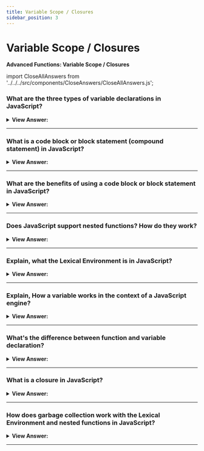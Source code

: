 ```yaml
---
title: Variable Scope / Closures
sidebar_position: 3
---
```


# Variable Scope / Closures

**Advanced Functions: Variable Scope / Closures**

<head>
  <title>Variable Scope / Closures - JavaScript Interview Questions & Answers</title>
  <meta charSet="utf-8" />
</head>

import CloseAllAnswers from '../../../src/components/CloseAnswers/CloseAllAnswers.js';

<CloseAllAnswers />

### What are the three types of variable declarations in JavaScript?

<details>
  <summary><strong>View Answer:</strong></summary>
  <div>
  <div><strong>Interview Response:</strong> There are three types of variable declarations in JavaScript including let, const, the var legacy variable.
</div><br />
  <div><strong className="codeExample">Code Example:</strong> Declaration<br /><br />

  <div></div>

```js
let arr = [1, 2, 3];

const str = 'Hello';

var num = 1;
```

  </div>
  </div>
</details>

---

### What is a code block or block statement (compound statement) in JavaScript?

<details>
  <summary><strong>View Answer:</strong></summary>
  <div>
  <div><strong>Interview Response:</strong> A block statement or compound statement is used to group zero or more statements encapsulated in curly brackets.
</div><br />
  <div><strong className="codeExample">Code Example:</strong> Code Block<br /><br />

  <div></div>

```js
// do some job with local variables that should not be seen outside
{
  let message = 'Hello'; // only visible in this block

  alert(message); // Hello
}

alert(message); // Error: message is not defined

// We can use this to isolate a piece of code
{
  // show message
  let message = 'Hello';
  alert(message); // returns Hello
}

{
  // show another message
  let message = 'Goodbye';
  alert(message); // returns Goodbye
}
```

  </div>
  </div>
</details>

---

### What are the benefits of using a code block or block statement in JavaScript?

<details>
  <summary><strong>View Answer:</strong></summary>
  <div>
  <div><strong>Interview Response:</strong> The main benefit is the ability to isolate a portion of your code. This improves control and reduces errors in your application.
</div><br />
  <div><strong className="codeExample">Code Example:</strong> No code block control, results in an error<br /><br />

  <div></div>

```js
// show message
let message = 'Hello';
alert(message);

// show another message
let message = 'Goodbye'; // Error: variable already declared
alert(message);
```

  </div>
  </div>
</details>

---

### Does JavaScript support nested functions? How do they work?

<details>
  <summary><strong>View Answer:</strong></summary>
  <div>
  <div><strong>Interview Response:</strong> Yes, nested functions have interesting scoping rules in JavaScript. A nested function can access any variables and parameters of their outer parent function(s). This allows us to give the parent function additional dynamic features.
</div><br />
  <div><strong className="codeExample">Code Example:</strong><br /><br />

  <div></div>

```js
function sayHiBye(firstName, lastName) {
  // helper nested function to use below
  function getFullName() {
    return firstName + ' ' + lastName;
  }

  alert('Hello, ' + getFullName());
  alert('Bye, ' + getFullName());
}
```

:::note
Nested functions are quite common in JavaScript, because of their dynamic abilities which allows an extension of the originating function.
:::

  </div>
  </div>
</details>

---

### Explain, what the Lexical Environment is in JavaScript?

<details>
  <summary><strong>View Answer:</strong></summary>
  <div>
  <div><strong>Interview Response:</strong> The Lexical Environment is a theoretical specification object. It is used to describe how things work. The Lexical Environment object consists of two parts including the environment record and a reference to the outer lexical environment.</div><br />
  <div><strong>Technical Response:</strong> “Lexical Environment” is a specification object: it only exists “theoretically” in the language specification to describe how things work. We cannot get this object in our code and manipulate it directly. JavaScript engines also may optimize it, discard variables that are unused to save memory and perform other internal tricks, if the visible behavior remains as described. The Lexical Environment object consists of two parts including the environment record and a reference to the outer lexical environment. The Environment Record is an object that stores all local variables as its properties (and some other information like the value of this).
  </div>

:::note
The Environment Record is an object that stores all local variables as its properties and some other information like the value of this.
:::

  </div>
</details>

---

### Explain, How a variable works in the context of a JavaScript engine?

<details>
  <summary><strong>View Answer:</strong></summary>
  <div>
  <div><strong>Interview Response:</strong> A variable is just a property of the special internal object called the Environment Record. To get or change a variable means to get or change a property of that object.
</div><br />
  <div><strong className="codeExample">Code Example:</strong><br /><br />

  <div></div>

```js
let word = 'Hello';
// Lexical Environment Record --> property = word: "Hello"; outer --> null

// ENGINE EXECUTION

// execution start --> word: <uninitialized> - outer --> null
let word; // word: undefined
word = 'Hello'; // word: "Hello"
```

  </div>
  </div>
</details>

---

### What's the difference between function and variable declaration?

<details>
  <summary><strong>View Answer:</strong></summary>
  <div>
  <div><strong>Interview Response:</strong> A function is also a value, like a variable. The difference is that a Function Declaration is fully initialized when the script loads. When a Lexical Environment is created, a Function Declaration immediately becomes a ready-to-use function.
</div><br />

:::note
You should aware that this only applies to function declarations and not function expressions.
:::

  </div>
</details>

---

### What is a closure in JavaScript?

<details>
  <summary><strong>View Answer:</strong></summary>
  <div>
  <div><strong>Interview Response:</strong> A closure is a function that remembers its outer variables and can access them. In JavaScript, all functions are naturally Closures (there is only one exception, The "new Function" syntax). Functions automatically remember where they were created using a hidden `[[Environment]]` property, and then their code can access outer variables.</div><br />
  <div><strong>Technical Response:</strong> A closure is a function that remembers its outer variables and can access them. In some languages, that is not possible, or a function should be written in a special way to make it happen. In JavaScript, all functions are naturally Closures (there is only one exception, The "new Function" syntax). Functions automatically remember where they were created using a hidden `[[Environment]]` property, and then their code can access outer variables.
  </div><br />

:::note
This should not be confused with a code block.
:::

  </div>
</details>

---

### How does garbage collection work with the Lexical Environment and nested functions in JavaScript?

<details>
  <summary><strong>View Answer:</strong></summary>
  <div>
  <div><strong>Interview Response:</strong> Usually, a Lexical Environment is removed from memory with all the variables after the function call finishes. That is because there are no references to it. As any JavaScript object, it is only kept in memory while it is reachable. A Lexical Environment object dies when it becomes unreachable (just like any other object). In other words, it exists only while there is at least one nested function referencing it.</div><br />
  <div><strong>Technical Response:</strong> Usually, a Lexical Environment is removed from memory with all the variables after the function call finishes. That is because there are no references to it. As any JavaScript object, it is only kept in memory while it is reachable. However, if there is a nested function that is still reachable after the end of a function, then it has `[[Environment]]` property that references the lexical environment. In that case the Lexical Environment is still reachable even after the completion of the function, so it stays alive. A Lexical Environment object dies when it becomes unreachable (just like any other object). In other words, it exists only while there is at least one nested function referencing it.
  </div><br />
  <div><strong className="codeExample">Code Example:</strong><br /><br />

  <div></div>

```js
function f() {
  let value = 123;

  return function () {
    alert(value);
  };
}

let g = f(); // g.[[Environment]] stores a reference to the Lexical Environment
// of the corresponding f() call

function f() {
  let value = 123;

  return function () {
    alert(value);
  };
}

let g = f(); // while g function exists, the value stays in memory

g = null; // ...and now the memory is cleaned up
```

  </div>
  </div>
</details>

---
